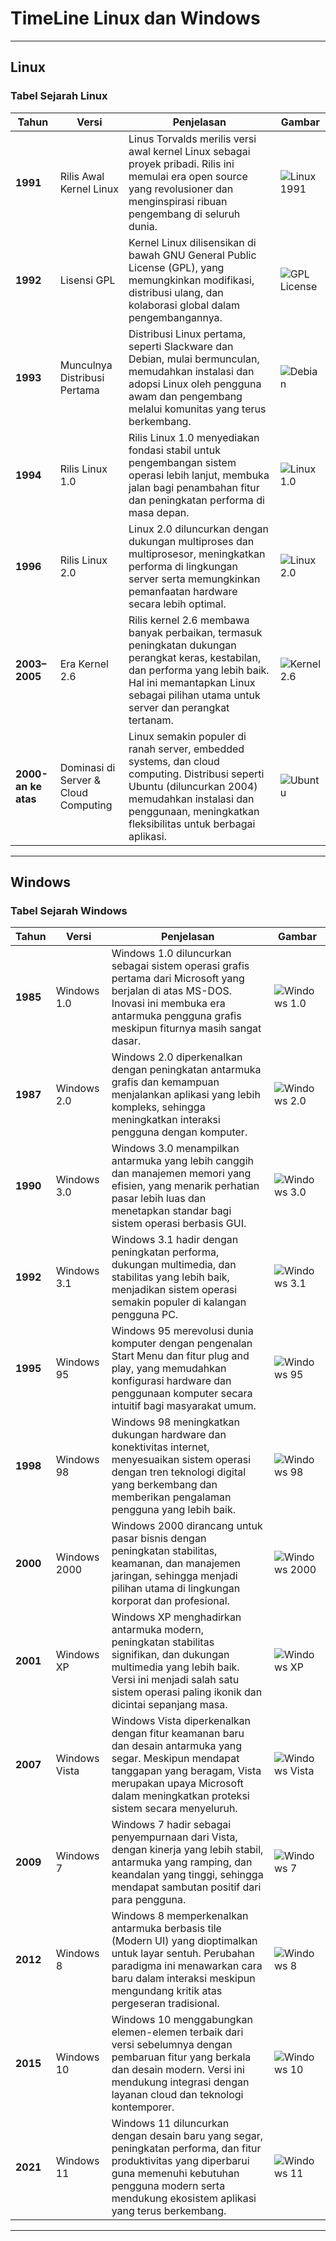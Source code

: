 # TimeLine Linux dan Windows

---

## Linux

### Tabel Sejarah Linux

| Tahun              | Versi                                         | Penjelasan                                                                                                                                                                                                                   | Gambar                                                                                                                                                                  |
|--------------------|-----------------------------------------------|------------------------------------------------------------------------------------------------------------------------------------------------------------------------------------------------------------------------------|-------------------------------------------------------------------------------------------------------------------------------------------------------------------------|
| **1991**           | Rilis Awal Kernel Linux                       | Linus Torvalds merilis versi awal kernel Linux sebagai proyek pribadi. Rilis ini memulai era open source yang revolusioner dan menginspirasi ribuan pengembang di seluruh dunia.                                          | ![Linux 1991](https://upload.wikimedia.org/wikipedia/commons/a/af/Tux.png)                                                                                             |
| **1992**           | Lisensi GPL                                   | Kernel Linux dilisensikan di bawah GNU General Public License (GPL), yang memungkinkan modifikasi, distribusi ulang, dan kolaborasi global dalam pengembangannya.                                                           | ![GPL License](https://upload.wikimedia.org/wikipedia/commons/8/85/GNU_General_Public_License.svg)                                                                      |
| **1993**           | Munculnya Distribusi Pertama                   | Distribusi Linux pertama, seperti Slackware dan Debian, mulai bermunculan, memudahkan instalasi dan adopsi Linux oleh pengguna awam dan pengembang melalui komunitas yang terus berkembang.                             | ![Debian](https://upload.wikimedia.org/wikipedia/commons/thumb/7/7e/Debian_logo.svg/1200px-Debian_logo.svg.png)                                                         |
| **1994**           | Rilis Linux 1.0                               | Rilis Linux 1.0 menyediakan fondasi stabil untuk pengembangan sistem operasi lebih lanjut, membuka jalan bagi penambahan fitur dan peningkatan performa di masa depan.                                                     | ![Linux 1.0](https://upload.wikimedia.org/wikipedia/commons/a/af/Tux.png)                                                                                                |
| **1996**           | Rilis Linux 2.0                               | Linux 2.0 diluncurkan dengan dukungan multiproses dan multiprosesor, meningkatkan performa di lingkungan server serta memungkinkan pemanfaatan hardware secara lebih optimal.                                           | ![Linux 2.0](https://upload.wikimedia.org/wikipedia/commons/3/35/Linux_logo_%28color%29.png)                                                                           |
| **2003–2005**      | Era Kernel 2.6                                | Rilis kernel 2.6 membawa banyak perbaikan, termasuk peningkatan dukungan perangkat keras, kestabilan, dan performa yang lebih baik. Hal ini memantapkan Linux sebagai pilihan utama untuk server dan perangkat tertanam.  | ![Kernel 2.6](https://upload.wikimedia.org/wikipedia/commons/3/35/Linux_logo_%28color%29.png)                                                                           |
| **2000-an ke atas**| Dominasi di Server & Cloud Computing           | Linux semakin populer di ranah server, embedded systems, dan cloud computing. Distribusi seperti Ubuntu (diluncurkan 2004) memudahkan instalasi dan penggunaan, meningkatkan fleksibilitas untuk berbagai aplikasi.      | ![Ubuntu](https://upload.wikimedia.org/wikipedia/commons/3/3a/Ubuntu_logo.svg)                                                                                         |

---

## Windows

### Tabel Sejarah Windows

| Tahun              | Versi                                         | Penjelasan                                                                                                                                                                                                                   | Gambar                                                                                                                                                                  |
|--------------------|-----------------------------------------------|------------------------------------------------------------------------------------------------------------------------------------------------------------------------------------------------------------------------------|-------------------------------------------------------------------------------------------------------------------------------------------------------------------------|
| **1985**           | Windows 1.0                                   | Windows 1.0 diluncurkan sebagai sistem operasi grafis pertama dari Microsoft yang berjalan di atas MS-DOS. Inovasi ini membuka era antarmuka pengguna grafis meskipun fiturnya masih sangat dasar.                      | ![Windows 1.0](https://upload.wikimedia.org/wikipedia/en/3/3c/Windows_1.0_box_artwork.png)                                                                              |
| **1987**           | Windows 2.0                                   | Windows 2.0 diperkenalkan dengan peningkatan antarmuka grafis dan kemampuan menjalankan aplikasi yang lebih kompleks, sehingga meningkatkan interaksi pengguna dengan komputer.                                           | ![Windows 2.0](https://upload.wikimedia.org/wikipedia/en/6/6e/Windows_2.0.png)                                                                                         |
| **1990**           | Windows 3.0                                   | Windows 3.0 menampilkan antarmuka yang lebih canggih dan manajemen memori yang efisien, yang menarik perhatian pasar lebih luas dan menetapkan standar bagi sistem operasi berbasis GUI.                                | ![Windows 3.0](https://upload.wikimedia.org/wikipedia/en/6/66/Windows_3.0_screenshot.png)                                                                              |
| **1992**           | Windows 3.1                                   | Windows 3.1 hadir dengan peningkatan performa, dukungan multimedia, dan stabilitas yang lebih baik, menjadikan sistem operasi semakin populer di kalangan pengguna PC.                                                   | ![Windows 3.1](https://upload.wikimedia.org/wikipedia/en/9/9f/Windows_3.1_screenshot.png)                                                                              |
| **1995**           | Windows 95                                    | Windows 95 merevolusi dunia komputer dengan pengenalan Start Menu dan fitur plug and play, yang memudahkan konfigurasi hardware dan penggunaan komputer secara intuitif bagi masyarakat umum.                           | ![Windows 95](https://upload.wikimedia.org/wikipedia/en/5/5c/Windows95_logo.png)                                                                                        |
| **1998**           | Windows 98                                    | Windows 98 meningkatkan dukungan hardware dan konektivitas internet, menyesuaikan sistem operasi dengan tren teknologi digital yang berkembang dan memberikan pengalaman pengguna yang lebih baik.                       | ![Windows 98](https://upload.wikimedia.org/wikipedia/en/2/24/Windows_98_logo.png)                                                                                      |
| **2000**           | Windows 2000                                  | Windows 2000 dirancang untuk pasar bisnis dengan peningkatan stabilitas, keamanan, dan manajemen jaringan, sehingga menjadi pilihan utama di lingkungan korporat dan profesional.                                      | ![Windows 2000](https://upload.wikimedia.org/wikipedia/en/8/8c/Windows_2000_logo.png)                                                                                 |
| **2001**           | Windows XP                                    | Windows XP menghadirkan antarmuka modern, peningkatan stabilitas signifikan, dan dukungan multimedia yang lebih baik. Versi ini menjadi salah satu sistem operasi paling ikonik dan dicintai sepanjang masa.             | ![Windows XP](https://upload.wikimedia.org/wikipedia/en/5/5a/Windows_XP_logo.svg)                                                                                       |
| **2007**           | Windows Vista                                 | Windows Vista diperkenalkan dengan fitur keamanan baru dan desain antarmuka yang segar. Meskipun mendapat tanggapan yang beragam, Vista merupakan upaya Microsoft dalam meningkatkan proteksi sistem secara menyeluruh.   | ![Windows Vista](https://upload.wikimedia.org/wikipedia/commons/5/51/Windows_Vista_logo.svg)                                                                           |
| **2009**           | Windows 7                                     | Windows 7 hadir sebagai penyempurnaan dari Vista, dengan kinerja yang lebih stabil, antarmuka yang ramping, dan keandalan yang tinggi, sehingga mendapat sambutan positif dari para pengguna.                           | ![Windows 7](https://upload.wikimedia.org/wikipedia/en/4/4a/Windows_7_logo.png)                                                                                       |
| **2012**           | Windows 8                                     | Windows 8 memperkenalkan antarmuka berbasis tile (Modern UI) yang dioptimalkan untuk layar sentuh. Perubahan paradigma ini menawarkan cara baru dalam interaksi meskipun mengundang kritik atas pergeseran tradisional.  | ![Windows 8](https://upload.wikimedia.org/wikipedia/commons/2/24/Windows_8_logo.svg)                                                                                  |
| **2015**           | Windows 10                                    | Windows 10 menggabungkan elemen-elemen terbaik dari versi sebelumnya dengan pembaruan fitur yang berkala dan desain modern. Versi ini mendukung integrasi dengan layanan cloud dan teknologi kontemporer.                | ![Windows 10](https://upload.wikimedia.org/wikipedia/commons/5/5f/Windows_10_Logo.svg)                                                                                 |
| **2021**           | Windows 11                                    | Windows 11 diluncurkan dengan desain baru yang segar, peningkatan performa, dan fitur produktivitas yang diperbarui guna memenuhi kebutuhan pengguna modern serta mendukung ekosistem aplikasi yang terus berkembang.       | ![Windows 11](https://upload.wikimedia.org/wikipedia/commons/e/e1/Windows_11_logo.svg)                                                                                 |

---

